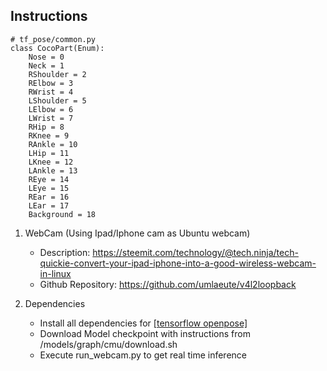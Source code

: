 ## Instructions
```
# tf_pose/common.py
class CocoPart(Enum):
    Nose = 0
    Neck = 1
    RShoulder = 2
    RElbow = 3
    RWrist = 4
    LShoulder = 5
    LElbow = 6
    LWrist = 7
    RHip = 8
    RKnee = 9
    RAnkle = 10
    LHip = 11
    LKnee = 12
    LAnkle = 13
    REye = 14
    LEye = 15
    REar = 16
    LEar = 17
    Background = 18
```

1. WebCam (Using Ipad/Iphone cam as Ubuntu webcam)  
   * Description: https://steemit.com/technology/@tech.ninja/tech-quickie-convert-your-ipad-iphone-into-a-good-wireless-webcam-in-linux
   * Github Repository: https://github.com/umlaeute/v4l2loopback

2. Dependencies
   * Install all dependencies for [[tensorflow openpose]](https://github.com/ildoonet/tf-pose-estimation)
   * Download Model checkpoint with instructions from /models/graph/cmu/download.sh
   * Execute run_webcam.py to get real time inference
